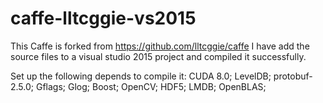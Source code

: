 # caffe-lltcggie-vs2015
This Caffe is forked from https://github.com/lltcggie/caffe 
I have add the source files to a visual studio 2015 project and compiled it successfully.

Set up the following depends to compile it:
CUDA 8.0;
LevelDB;
protobuf-2.5.0;
Gflags;
Glog;
Boost;
OpenCV;
HDF5;
LMDB;
OpenBLAS;
